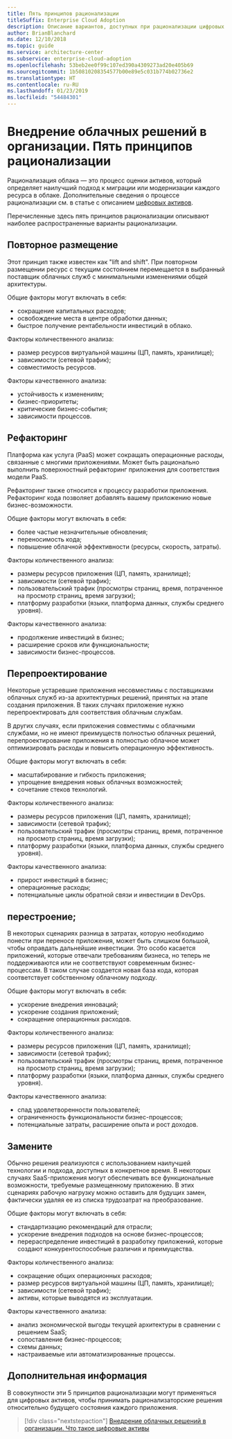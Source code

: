 ```yaml
---
title: Пять принципов рационализации
titleSuffix: Enterprise Cloud Adoption
description: Описание вариантов, доступных при рационализации цифровых активов
author: BrianBlanchard
ms.date: 12/10/2018
ms.topic: guide
ms.service: architecture-center
ms.subservice: enterprise-cloud-adoption
ms.openlocfilehash: 53beb2ee0f99c107ed390a4309273ad20e405b69
ms.sourcegitcommit: 1b50810208354577b00e89e5c031b774b02736e2
ms.translationtype: HT
ms.contentlocale: ru-RU
ms.lasthandoff: 01/23/2019
ms.locfileid: "54484301"
---
```

# <a name="enterprise-cloud-adoption-the-5-rs-of-rationalization"></a>Внедрение облачных решений в организации. Пять принципов рационализации

Рационализация облака — это процесс оценки активов, который определяет наилучший подход к миграции или модернизации каждого ресурса в облаке. Дополнительные сведения о процессе рационализации см. в статье с описанием [цифровых активов](overview.md).

Перечисленные здесь пять принципов рационализации описывают наиболее распространенные варианты рационализации.

## <a name="rehost"></a>Повторное размещение

Этот принцип также известен как "lift and shift". При повторном размещении ресурс с текущим состоянием перемещается в выбранный поставщик облачных служб с минимальными изменениями общей архитектуры.

Общие факторы могут включать в себя:

* сокращение капитальных расходов;
* освобождение места в центре обработки данных;
* быстрое получение рентабельности инвестиций в облако.

Факторы количественного анализа:

* размер ресурсов виртуальной машины (ЦП, память, хранилище);
* зависимости (сетевой трафик);
* совместимость ресурсов.

Факторы качественного анализа:

* устойчивость к изменениям;
* бизнес-приоритеты;
* критические бизнес-события;
* зависимости процессов.

## <a name="refactor"></a>Рефакторинг

Платформа как услуга (PaaS) может сокращать операционные расходы, связанные с многими приложениями. Может быть рационально выполнить поверхностный рефакторинг приложения для соответствия модели PaaS.

Рефакторинг также относится к процессу разработки приложения. Рефакторинг кода позволяет добавлять вашему приложению новые бизнес-возможности.

Общие факторы могут включать в себя:

* более частые незначительные обновления;
* переносимость кода;
* повышение облачной эффективности (ресурсы, скорость, затраты).

Факторы количественного анализа:

* размеры ресурсов приложения (ЦП, память, хранилище);
* зависимости (сетевой трафик);
* пользовательский трафик (просмотры страниц, время, потраченное на просмотр страниц, время загрузки);
* платформу разработки (языки, платформа данных, службы среднего уровня).

Факторы качественного анализа:

* продолжение инвестиций в бизнес;
* расширение сроков или функциональности;
* зависимости бизнес-процессов.

## <a name="rearchitect"></a>Перепроектирование

Некоторые устаревшие приложения несовместимы с поставщиками облачных служб из-за архитектурных решений, принятых на этапе создания приложения. В таких случаях приложение нужно перепроектировать для соответствия облачным службам.

В других случаях, если приложения совместимы с облачными службами, но не имеют преимуществ полностью облачных решений, перепроектирование приложения в полностью облачное может оптимизировать расходы и повысить операционную эффективность.

Общие факторы могут включать в себя:

* масштабирование и гибкость приложения;
* упрощение внедрения новых облачных возможностей;
* сочетание стеков технологий.

Факторы количественного анализа:

* размеры ресурсов приложения (ЦП, память, хранилище);
* зависимости (сетевой трафик);
* пользовательский трафик (просмотры страниц, время, потраченное на просмотр страниц, время загрузки);
* платформу разработки (языки, платформа данных, службы среднего уровня).

Факторы качественного анализа:

* прирост инвестиций в бизнес;
* операционные расходы;
* потенциальные циклы обратной связи и инвестиции в DevOps.

## <a name="rebuild"></a>перестроение;

В некоторых сценариях разница в затратах, которую необходимо понести при переносе приложения, может быть слишком большой, чтобы оправдать дальнейшие инвестиции. Это особо касается приложений, которые отвечали требованиям бизнеса, но теперь не поддерживаются или не соответствуют современным бизнес-процессам. В таком случае создается новая база кода, которая соответствует собственному облачному подходу.

Общие факторы могут включать в себя:

* ускорение внедрения инноваций;
* ускорение создания приложений;
* сокращение операционных расходов.

Факторы количественного анализа:

* размеры ресурсов приложения (ЦП, память, хранилище);
* зависимости (сетевой трафик);
* пользовательский трафик (просмотры страниц, время, потраченное на просмотр страниц, время загрузки);
* платформу разработки (языки, платформа данных, службы среднего уровня).

Факторы качественного анализа:

* спад удовлетворенности пользователей;
* ограниченность функциональности бизнес-процессов;
* потенциальные затраты, расширение опыта и рост доходов.

## <a name="replace"></a>Замените

Обычно решения реализуются с использованием наилучшей технологии и подхода, доступных в конкретное время. В некоторых случаях SaaS-приложения могут обеспечивать все функциональные возможности, требуемые размещенному приложению. В этих сценариях рабочую нагрузку можно оставить для будущих замен, фактически удаляя ее из списка трудозатрат на преобразование.

Общие факторы могут включать в себя:

* стандартизацию рекомендаций для отрасли;
* ускорение внедрения подходов на основе бизнес-процессов;
* перераспределение инвестиций в разработку приложений, которые создают конкурентоспособные различия и преимущества.

Факторы количественного анализа:

* сокращение общих операционных расходов;
* размер ресурсов виртуальной машины (ЦП, память, хранилище);
* зависимости (сетевой трафик);
* активы, которые выводятся из эксплуатации.

Факторы качественного анализа:

* анализ экономической выгоды текущей архитектуры в сравнении с решением SaaS;
* сопоставление бизнес-процессов;
* схемы данных;
* настраиваемые или автоматизированные процессы.

## <a name="next-steps"></a>Дополнительная информация

В совокупности эти 5 принципов рационализации могут применяться для цифровых активов, чтобы принимать рационализаторские решения относительно будущего состояния каждого приложения.

> [!div class="nextstepaction"]
> [Внедрение облачных решений в организации. Что такое цифровые активы](overview.md)
